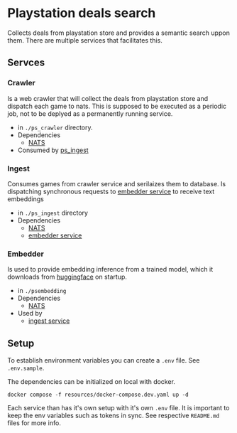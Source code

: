 # Playstation deals search

Collects deals from playstation store and provides a semantic search uppon them. There are multiple services that facilitates this.

## Servces

### Crawler
Is a web crawler that will collect the deals from playstation store and dispatch each game to nats. This is supposed to be executed as a periodic job, not to be deplyed as a permanently running service.
 - in `./ps_crawler` directory.
 - Dependencies
    - [NATS](https://docs.nats.io/)
 - Consumed by [ps_ingest](#ingest)

### Ingest
Consumes games from crawler service and serilaizes them to database. Is dispatching synchronous requests to [embedder service](#embedder) to receive text embeddings
 - in `./ps_ingest` directory
 - Dependencies
    - [NATS](https://docs.nats.io/)
    - [embedder service](#embedder)

### Embedder
Is used to provide embedding inference from a trained model, which it downloads from [huggingface](https://huggingface.co/) on startup.
 - in `./psembedding`
 - Dependencies
    - [NATS](https://docs.nats.io/)
 - Used by
    - [ingest service](#ingest)

## Setup

To establish environment variables you can create a `.env` file. See `.env.sample`.

The dependencies can be initialized on local with docker.
```shell
docker compose -f resources/docker-compose.dev.yaml up -d
```

Each service than has it's own setup with it's own `.env` file. It is important to keep the env variables such as tokens in sync. See respective `README.md` files for more info.

